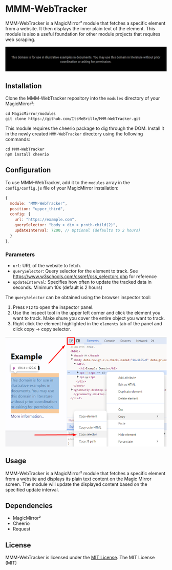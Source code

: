 # MMM-WebTracker

MMM-WebTracker is a MagicMirror² module that fetches a specific element from a website. It then displays the inner plain text of the element. This module is also a useful foundation for other module projects that requires web scraping.

![Screenshot](screenshot.png)

## Installation

Clone the MMM-WebTracker repository into the `modules` directory of your MagicMirror²:
```shell
cd MagicMirror/modules
git clone https://github.com/ItsMeBrille/MMM-WebTracker.git
```
This module requires the cheerio package to dig through the DOM. Install it in the newly created `MMM-WebTracker` directory using the following commands:
```shell
cd MMM-WebTracker
npm install cheerio
```

## Configuration

To use MMM-WebTracker, add it to the `modules` array in the `config/config.js` file of your MagicMirror installation:

```javascript
{
  module: "MMM-WebTracker",
  position: "upper_third",
  config: {
    url: "https://example.com",
    querySelector: "body > div > p:nth-child(2)",
    updateInterval: 7200, // Optional (defaults to 2 hours)
  }
},
```

### Parameters

- `url`: URL of the website to fetch.
- `querySelector`: Query selector for the element to track. See https://www.w3schools.com/cssref/css_selectors.php for reference
- `updateInterval`: Specifies how often to update the tracked data in seconds. Minimum 10s (default is 2 hours)

The `querySelector` can be obtained using the browser inspector tool:
1. Press `F12` to open the inspector panel.
2. Use the inspect tool in the upper left corner and click the element you want to track. Make shure you cover the entire object you want to track.
3. Right click the element highlighted in the `elements` tab of the panel and click copy -> copy selector.

![Explanation of query selector](explanation.png)

## Usage

MMM-WebTracker is a MagicMirror² module that fetches a specific element from a website and displays its plain text content on the Magic Mirror screen. The module will update the displayed content based on the specified update interval.

## Dependencies

* MagicMirror²
* Cheerio
* Request

## License

MMM-WebTracker is licensed under the [MIT License](LICENSE).
The MIT License (MIT)